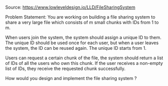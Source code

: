 Source: https://www.lowleveldesign.io/LLD/FileSharingSystem 

Problem Statement:
You are working on building a file sharing system to share a very large file which consists of m small chunks with IDs from 1 to m.

When users join the system, the system should assign a unique ID to them. The unique ID should be used once for each user, but when a user leaves the system, the ID can be reused again. The unique ID starts from 1.

Users can request a certain chunk of the file, the system should return a list of IDs of all the users who own this chunk. If the user receives a non-empty list of IDs, they receive the requested chunk successfully.

How would you design and implement the file sharing system ?